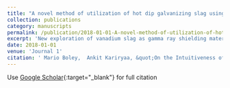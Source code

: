 ```yaml
---
title: "A novel method of utilization of hot dip galvanizing slag using the heat waste from itself for protection from radiation"
collection: publications
category: manuscripts
permalink: /publication/2018-01-01-A-novel-method-of-utilization-of-hot-dip-galvanizing-slag-using-the-heat-waste-from-itself-for-protection-from-radiation
excerpt: 'New exploration of vanadium slag as gamma ray shielding material was proposed, the shielding properties of vanadium slag was higher than concrete when the energy of photons was in 0.0001 MeV–100000 MeV. Vanadium slag/epoxy resin composites were prepared, shielding and material properties of materials were tested by 60Co gamma ray, simultaneous DSC-TGA, electronic universal testing machine and scanning electron microscopy, respectively. The results showed that the shielding properties of composite would be better with the increase of vanadium slag addition amount. The HVL (half value layer thickness) of vanadium slag was between Lead and concrete while composite was higher than concrete when the addition amount of vanadium slag was 900 used as material to shield 60Co gamma ray, also the resistance temperature of composite was about 215 °C and the bending strength was over 10 MPa. The composites could be used as injecting mortar for cracks developed in biological concrete shields, coating for the floor of the nuclear facilities, and shielding materials by itself.'
date: 2018-01-01
venue: 'Journal 1'
citation: ' Mario Boley,  Ankit Kariryaa, &quot;On the Intuitiveness of Common Discretization Methods.&quot; In the proceedings of KDD 2016 Workshop on Interactive Data Exploration and Analytics (IDEA’16), 2016.'
---
```

Use [Google Scholar](https://scholar.google.com/scholar?q=On+the+Intuitiveness+of+Common+Discretization+Methods){:target="_blank"} for full citation
